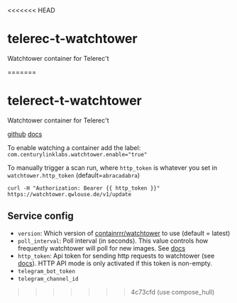 <<<<<<< HEAD
# telerec-t-watchtower
Watchtower container for Telerec't

=======
# telerect-t-watchtower
Watchtower container for Telerec't

[github](https://github.com/containrrr/watchtower) 
[docs](https://containrrr.dev/watchtower/)


To enable watching a container add the label:   
`com.centurylinklabs.watchtower.enable="true"`

To manually trigger a scan run, where `http_token` is whatever you set in `watchtower.http_token` (default=`abracadabra`)
```
curl -H "Authorization: Bearer {{ http_token }}" https://watchtower.qwlouse.de/v1/update
```

## Service config
  * `version`: Which version of [containrrr/watchtower](https://hub.docker.com/r/containrrr/watchtower) to use (default = latest)
  * `poll_interval`: Poll interval (in seconds). This value controls how frequently watchtower will poll for new images. See [docs](https://containrrr.dev/watchtower/arguments/#poll_interval)
  * `http_token`: Api token for sending http requests to watchtower (see [docs](https://containrrr.dev/watchtower/http-api-mode/)). HTTP API mode is only activated if this token is non-empty. 
  * `telegram_bot_token`
  * `telegram_channel_id`

>>>>>>> 4c73cfd (use compose_hull)
